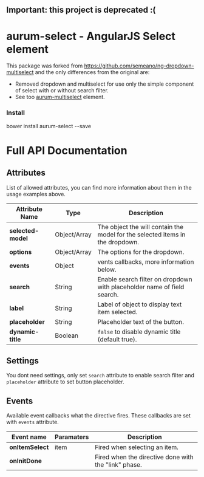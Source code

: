 ## Important: this project is deprecated :(

# aurum-select - AngularJS Select element

This package was forked from https://github.com/semeano/ng-dropdown-multiselect and the only differences from the original are:

* Removed dropdown and multiselect for use only the simple component of select with or without search filter.
* See too [aurum-multiselect](#) element.

### Install
  bower install aurum-select --save

# Full API Documentation
## Attributes

List of allowed attributes, you can find more information about them in the usage examples above.

| Attribute Name      | Type         | Description    |
| ------------------- | ------------ | -------------- |
| **selected-model**  | Object/Array | The object the will contain the model for the selected items in the dropdown. |
| **options**         | Object/Array | The options for the dropdown. |
| **events**          | Object       | vents callbacks, more information below. |
| **search**          | String       | Enable search filter on dropdown with placeholder name of field search. |
| **label**     	  | String       | Label of object to display text item selected. |
| **placeholder**     | String       | Placeholder text of the button. |
| **dynamic-title**   | Boolean      | `false` to disable dynamic title (default true). |

## Settings

You dont need settings, only set `search` attribute to enable search filter and `placeholder` attribute to set button placeholder.

## Events

Available event callbacks what the directive fires. These callbacks are set with `events` attribute.

| Event name  | Paramaters  | Description   |
| ----------- | ----------- | ------------- |
| **onItemSelect** | item | Fired when selecting an item. |
| **onInitDone** |  | Fired when the directive done with the "link" phase. |
